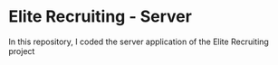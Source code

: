# Elite Recruiting - Server
In this repository, I coded the server application of the Elite Recruiting project
